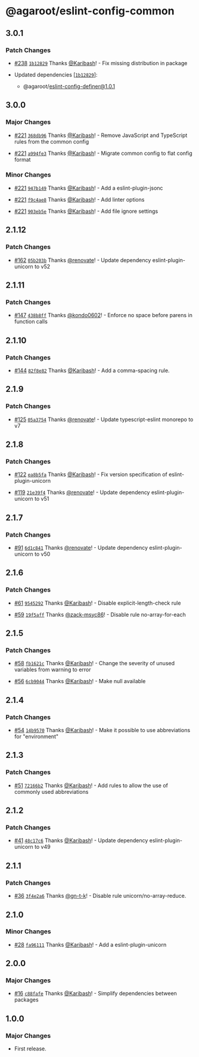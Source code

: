 # @agaroot/eslint-config-common

## 3.0.1

### Patch Changes

- [#238](https://github.com/agaroot-technologies/eslint-config/pull/238) [`1b12829`](https://github.com/agaroot-technologies/eslint-config/commit/1b128293ead4aa6dc0d08d7462cf3350590fa5b9) Thanks [@Karibash](https://github.com/Karibash)! - Fix missing distribution in package

- Updated dependencies [[`1b12829`](https://github.com/agaroot-technologies/eslint-config/commit/1b128293ead4aa6dc0d08d7462cf3350590fa5b9)]:
  - @agaroot/eslint-config-definer@1.0.1

## 3.0.0

### Major Changes

- [#221](https://github.com/agaroot-technologies/eslint-config/pull/221) [`368db96`](https://github.com/agaroot-technologies/eslint-config/commit/368db9656f4c992735e9c33195ecca022a7bbea7) Thanks [@Karibash](https://github.com/Karibash)! - Remove JavaScript and TypeScript rules from the common config

- [#221](https://github.com/agaroot-technologies/eslint-config/pull/221) [`a994fe3`](https://github.com/agaroot-technologies/eslint-config/commit/a994fe3c7ff41e4a5ec78a596dec9847a464302c) Thanks [@Karibash](https://github.com/Karibash)! - Migrate common config to flat config format

### Minor Changes

- [#221](https://github.com/agaroot-technologies/eslint-config/pull/221) [`947b149`](https://github.com/agaroot-technologies/eslint-config/commit/947b14982278c323152ed3599c8ca78d753e7774) Thanks [@Karibash](https://github.com/Karibash)! - Add a eslint-plugin-jsonc

- [#221](https://github.com/agaroot-technologies/eslint-config/pull/221) [`f9c4ae8`](https://github.com/agaroot-technologies/eslint-config/commit/f9c4ae816b80f56e6e2d12aee5cd4ce56f26ab19) Thanks [@Karibash](https://github.com/Karibash)! - Add linter options

- [#221](https://github.com/agaroot-technologies/eslint-config/pull/221) [`903eb5e`](https://github.com/agaroot-technologies/eslint-config/commit/903eb5e67baa4492450f751d20d3aa048109be35) Thanks [@Karibash](https://github.com/Karibash)! - Add file ignore settings

## 2.1.12

### Patch Changes

- [#162](https://github.com/agaroot-technologies/eslint-config/pull/162) [`05b203b`](https://github.com/agaroot-technologies/eslint-config/commit/05b203b316985542d7b65efb575feb4c7298f45a) Thanks [@renovate](https://github.com/apps/renovate)! - Update dependency eslint-plugin-unicorn to v52

## 2.1.11

### Patch Changes

- [#147](https://github.com/agaroot-technologies/eslint-config/pull/147) [`438b8ff`](https://github.com/agaroot-technologies/eslint-config/commit/438b8ff58028184dfe5ef8ec1b77868ca6cec69c) Thanks [@kondo0602](https://github.com/kondo0602)! - Enforce no space before parens in function calls

## 2.1.10

### Patch Changes

- [#144](https://github.com/agaroot-technologies/eslint-config/pull/144) [`82f8e82`](https://github.com/agaroot-technologies/eslint-config/commit/82f8e824fd86b56045ad2d8b7b344451afc93bf7) Thanks [@Karibash](https://github.com/Karibash)! - Add a comma-spacing rule.

## 2.1.9

### Patch Changes

- [#125](https://github.com/agaroot-technologies/eslint-config/pull/125) [`05a3754`](https://github.com/agaroot-technologies/eslint-config/commit/05a375470dd32982efd5d72349badf5e8897eb62) Thanks [@renovate](https://github.com/apps/renovate)! - Update typescript-eslint monorepo to v7

## 2.1.8

### Patch Changes

- [#122](https://github.com/agaroot-technologies/eslint-config/pull/122) [`ea8b5fa`](https://github.com/agaroot-technologies/eslint-config/commit/ea8b5fa6f5ee51e138f610a70d73795ca1a178af) Thanks [@Karibash](https://github.com/Karibash)! - Fix version specification of eslint-plugin-unicorn

- [#119](https://github.com/agaroot-technologies/eslint-config/pull/119) [`21e39f4`](https://github.com/agaroot-technologies/eslint-config/commit/21e39f4bae10d3b575e75c5c045a9e1d621c93cd) Thanks [@renovate](https://github.com/apps/renovate)! - Update dependency eslint-plugin-unicorn to v51

## 2.1.7

### Patch Changes

- [#91](https://github.com/agaroot-technologies/eslint-config/pull/91) [`6d1c841`](https://github.com/agaroot-technologies/eslint-config/commit/6d1c841903c83e9aab258438a164195c0b506d6b) Thanks [@renovate](https://github.com/apps/renovate)! - Update dependency eslint-plugin-unicorn to v50

## 2.1.6

### Patch Changes

- [#61](https://github.com/agaroot-technologies/eslint-config/pull/61) [`9545292`](https://github.com/agaroot-technologies/eslint-config/commit/9545292133cb8fd2cb18c19e447bc64324474155) Thanks [@Karibash](https://github.com/Karibash)! - Disable explicit-length-check rule

- [#59](https://github.com/agaroot-technologies/eslint-config/pull/59) [`19f5aff`](https://github.com/agaroot-technologies/eslint-config/commit/19f5aff3ea316d6bf65a3745b3b33206f399f606) Thanks [@zack-msyc86](https://github.com/zack-msyc86)! - Disable rule no-array-for-each

## 2.1.5

### Patch Changes

- [#58](https://github.com/agaroot-technologies/eslint-config/pull/58) [`fb1621c`](https://github.com/agaroot-technologies/eslint-config/commit/fb1621c2e0c6b6353e0b6911f839e15c166953f9) Thanks [@Karibash](https://github.com/Karibash)! - Change the severity of unused variables from warning to error

- [#56](https://github.com/agaroot-technologies/eslint-config/pull/56) [`6cb9044`](https://github.com/agaroot-technologies/eslint-config/commit/6cb90442cf65b4539d9fbe7835fed41645a25cff) Thanks [@Karibash](https://github.com/Karibash)! - Make null available

## 2.1.4

### Patch Changes

- [#54](https://github.com/agaroot-technologies/eslint-config/pull/54) [`14b9570`](https://github.com/agaroot-technologies/eslint-config/commit/14b9570a603c2de2a58ada6ed262ce56ac9ff6b3) Thanks [@Karibash](https://github.com/Karibash)! - Make it possible to use abbreviations for "environment"

## 2.1.3

### Patch Changes

- [#51](https://github.com/agaroot-technologies/eslint-config/pull/51) [`72166b2`](https://github.com/agaroot-technologies/eslint-config/commit/72166b290302e1498e4086b81484ec3aa05ca44d) Thanks [@Karibash](https://github.com/Karibash)! - Add rules to allow the use of commonly used abbreviations

## 2.1.2

### Patch Changes

- [#41](https://github.com/agaroot-technologies/eslint-config/pull/41) [`48c17c6`](https://github.com/agaroot-technologies/eslint-config/commit/48c17c60f1da56b49bbf4ead03f885c74f5d7841) Thanks [@Karibash](https://github.com/Karibash)! - Update dependency eslint-plugin-unicorn to v49

## 2.1.1

### Patch Changes

- [#36](https://github.com/agaroot-technologies/eslint-config/pull/36) [`3f4e2a6`](https://github.com/agaroot-technologies/eslint-config/commit/3f4e2a6ff009c7bd8554a10dc65e8852249b5a51) Thanks [@gn-t-k](https://github.com/gn-t-k)! - Disable rule unicorn/no-array-reduce.

## 2.1.0

### Minor Changes

- [#28](https://github.com/agaroot-technologies/eslint-config/pull/28) [`fa96111`](https://github.com/agaroot-technologies/eslint-config/commit/fa96111cac549417400b7d052ce247a2a8c91047) Thanks [@Karibash](https://github.com/Karibash)! - Add a eslint-plugin-unicorn

## 2.0.0

### Major Changes

- [#16](https://github.com/agaroot-technologies/eslint-config/pull/16) [`c88fafe`](https://github.com/agaroot-technologies/eslint-config/commit/c88fafe0d6c3a42b47c7e2c5a10a065e55322aef) Thanks [@Karibash](https://github.com/Karibash)! - Simplify dependencies between packages

## 1.0.0

### Major Changes

- First release.
